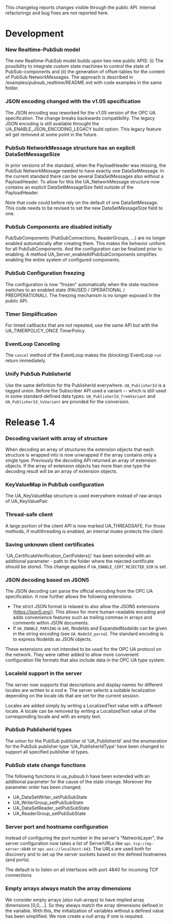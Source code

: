 This changelog reports changes visible through the public API. Internal
refactorings and bug fixes are not reported here.

# Development

### New Realtime-PubSub model

The new Realtime-PubSub model builds upon two new public APIS: (i) The
possibility to integrate custom state machines to control the state of
PubSub-components and (ii) the generation of offset-tables for the content of
PubSub NetworkMessages. The approach is described in
/examples/pubsub_realtime/README.md with code examples in the same folder.

### JSON encoding changed with the v1.05 specification

The JSON encoding was reworked for the v1.05 version of the OPC UA
specification. The change breaks backwards compatibility. The legacy JSON
encoding is still available throught the UA_ENABLE_JSON_ENCODING_LEGACY build
option. This legacy feature wil get removed at some point in the future.

### PubSub NetworkMessage structure has an explicit DataSetMessageSize

In prior versions of the standard, when the PayloadHeader was missing, the
PubSub NetworkMessage needed to have exactly one DataSetMessage. In the current
standard there can be several DataSetMessages also without a PayloadHeader. To
allow for this the UA_NetworkMessage structure now contains an explicit
DataSetMessageSize field outside of the PayloadHeader.

Note that code could before rely on the default of one DataSetMessage. This code
needs to be revised to set the new DataSetMessageSize field to one.

### PubSub Components are disabled initially

PubSubComponents (PubSubConnections, ReaderGroups, ...) are no longer enabled
automatically after creating them. This makes the behavior uniform for all
PubSubComponents. And the configuration can be finalized prior to enabling. A
method UA_Server_enableAllPubSubComponents simplifies enabling the entire
system of configured components.

### PubSub Configuration freezing

The configuration is now "frozen" automatically when the state machine switches
to an enabled state (PAUSED / OPERATIONAL / PREOPERATIONAL). The freezing
mechanism is no longer exposed in the public API.

### Timer Simplification

For timed callbacks that are not repeated, use the same API
but with the UA_TIMERPOLICY_ONCE TimerPolicy.

### EventLoop Canceling

The `cancel` method of the EventLoop makes the (blocking) EventLoop `run` return
immediately.

### Unify PubSub PublisherId

Use the same definition for the PublisherId everywhere. `UA_PublisherId` is a
tagged union. Before the Subscriber API used a variant -- which is still used in
some standard-defined data types. `UA_PublisherId_fromVariant` and
`UA_PublisherId_toVariant` are provided for the conversion.

# Release 1.4

### Decoding variant with array of structure

When decoding an array of structures the extension objects that each structure
is wrapped into is now unwrapped if the array contains only a single type.
Previously the decoding API returned an array of extension objects. If the array
of extension objects has more than one type the decoding result will be an array
of extension objects.

### KeyValueMap in PubSub configuration

The UA_KeyValueMap structure is used everywhere instead of raw arrays of
UA_KeyValuePair.

### Thread-safe client

A large portion of the client API is now marked UA_THREADSAFE. For those
methods, if multithreading is enabled, an internal mutex protects the client.

### Saving unknown client certificates

'UA_CertificateVerification_CertFolders()' has been extended with an additional
parameter - path to the folder where the rejected certificate should be stored.
This change applies if `UA_ENABLE_CERT_REJECTED_DIR` is set.

### JSON decoding based on JSON5

The JSON decoding can parse the official encoding from the OPC UA specification.
It now further allows the following extensions:

- The strict JSON format is relaxed to also allow the JSON5 extensions
  (https://json5.org/). This allows for more human-readable encoding and adds
  convenience features such as trailing commas in arrays and comments within
  JSON documents.
- If `UA_ENABLE_PARSING` is set, NodeIds and ExpandedNodeIds can be given in the
  string encoding (see `UA_NodeId_parse`). The standard encoding is to express
  NodeIds as JSON objects.

These extensions are not intended to be used for the OPC UA protocol on the
network. They were rather added to allow more convenient configuration file
formats that also include data in the OPC UA type system.

### LocaleId support in the server

The server now supports that descriptions and display names for different
locales are written to a nod e. The server selects a suitable localization
depending on the locale ids that are set for the current session.

Locales are added simply by writing a LocalizedText value with a different
locale. A locale can be removed by writing a LocalizedText value of the
corresponding locale and with an empty text.

### PubSub PublisherId types

The union for the PubSub publisher id 'UA_PublisherId' and the enumeration for
the PubSub publisher type 'UA_PublisherIdType' have been changed to support all
specified publisher id types.

### PubSub state change functions

The following functions in ua_pubsub.h have been extended with an additional
parameter for the cause of the state change. Moreover the parameter order has
been changed.

- UA_DataSetWriter_setPubSubState
- UA_WriterGroup_setPubSubState
- UA_DataSetReader_setPubSubState
- UA_ReaderGroup_setPubSubState

### Server port and hostname configuration

Instead of configuring the port number in the server's "NetworkLayer", the
server configuration now takes a list of ServerURLs like
`opc.tcp://my-server:4840` or `opc.wss://localhost:443`. The URLs are used both
for discovery and to set up the server sockets based on the defined hostnames
(and ports).

The default is to listen on all interfaces with port 4840 for incoming TCP
connections.

### Empty arrays always match the array dimensions

We consider empty arrays (also null-arrays) to have implied array dimensions
[0,0,...]. So they always match the array dimensions defined in the variable.
With this, the initialization of variables without a defined value has been
simplified. We now create a null array if one is required.
